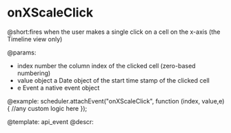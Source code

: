 onXScaleClick
=============
@short:fires when the user makes a single click on a cell on the x-axis (the Timeline view only)
	

@params: 
- index		number	 the column index of the clicked cell (zero-based numbering)
- value		object	 a Date object of the start time stamp of the clicked cell
- e			Event	a native event object

@example: 
scheduler.attachEvent("onXScaleClick", function (index, value,e){
	//any custom logic here
});



@template:	api_event
@descr: 


